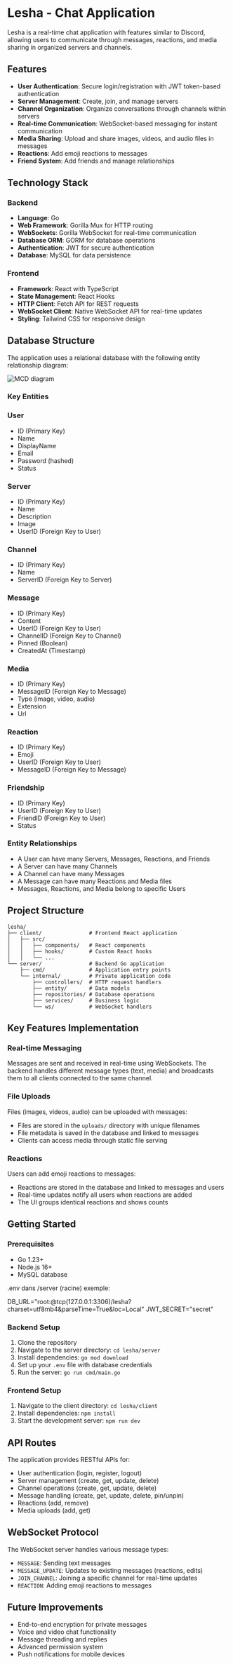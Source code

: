 # Lesha - Chat Application

Lesha is a real-time chat application with features similar to Discord, allowing users to communicate through messages, reactions, and media sharing in organized servers and channels.

## Features

- **User Authentication**: Secure login/registration with JWT token-based authentication
- **Server Management**: Create, join, and manage servers
- **Channel Organization**: Organize conversations through channels within servers
- **Real-time Communication**: WebSocket-based messaging for instant communication
- **Media Sharing**: Upload and share images, videos, and audio files in messages
- **Reactions**: Add emoji reactions to messages
- **Friend System**: Add friends and manage relationships

## Technology Stack

### Backend

- **Language**: Go
- **Web Framework**: Gorilla Mux for HTTP routing
- **WebSockets**: Gorilla WebSocket for real-time communication
- **Database ORM**: GORM for database operations
- **Authentication**: JWT for secure authentication
- **Database**: MySQL for data persistence

### Frontend

- **Framework**: React with TypeScript
- **State Management**: React Hooks
- **HTTP Client**: Fetch API for REST requests
- **WebSocket Client**: Native WebSocket API for real-time updates
- **Styling**: Tailwind CSS for responsive design

## Database Structure

The application uses a relational database with the following entity relationship diagram:

![MCD diagram](./docs/MCD.png "MCD")

### Key Entities

### User
- ID (Primary Key)
- Name
- DisplayName
- Email
- Password (hashed)
- Status

### Server
- ID (Primary Key)
- Name
- Description
- Image
- UserID (Foreign Key to User)

### Channel
- ID (Primary Key)
- Name
- ServerID (Foreign Key to Server)

### Message
- ID (Primary Key)
- Content
- UserID (Foreign Key to User)
- ChannelID (Foreign Key to Channel)
- Pinned (Boolean)
- CreatedAt (Timestamp)

### Media
- ID (Primary Key)
- MessageID (Foreign Key to Message)
- Type (image, video, audio)
- Extension
- Url

### Reaction
- ID (Primary Key)
- Emoji
- UserID (Foreign Key to User)
- MessageID (Foreign Key to Message)

### Friendship
- ID (Primary Key)
- UserID (Foreign Key to User)
- FriendID (Foreign Key to User)
- Status

### Entity Relationships

- A User can have many Servers, Messages, Reactions, and Friends
- A Server can have many Channels
- A Channel can have many Messages
- A Message can have many Reactions and Media files
- Messages, Reactions, and Media belong to specific Users

## Project Structure

```
lesha/
├── client/               # Frontend React application
│   ├── src/              
│   │   ├── components/   # React components
│   │   ├── hooks/        # Custom React hooks
│   │   └── ...
└── server/               # Backend Go application
    ├── cmd/              # Application entry points
    └── internal/         # Private application code
        ├── controllers/  # HTTP request handlers
        ├── entity/       # Data models
        ├── repositories/ # Database operations
        ├── services/     # Business logic
        └── ws/           # WebSocket handlers
```

## Key Features Implementation

### Real-time Messaging

Messages are sent and received in real-time using WebSockets. The backend handles different message types (text, media) and broadcasts them to all clients connected to the same channel.

### File Uploads

Files (images, videos, audio) can be uploaded with messages:
- Files are stored in the `uploads/` directory with unique filenames
- File metadata is saved in the database and linked to messages
- Clients can access media through static file serving

### Reactions

Users can add emoji reactions to messages:
- Reactions are stored in the database and linked to messages and users
- Real-time updates notify all users when reactions are added
- The UI groups identical reactions and shows counts

## Getting Started

### Prerequisites

- Go 1.23+
- Node.js 16+
- MySQL database

.env dans /server (racine)
exemple:

DB_URL="root:@tcp(127.0.0.1:3306)/lesha?charset=utf8mb4&parseTime=True&loc=Local"
JWT_SECRET="secret"



### Backend Setup

1. Clone the repository
2. Navigate to the server directory: `cd lesha/server`
3. Install dependencies: `go mod download`
4. Set up your `.env` file with database credentials
5. Run the server: `go run cmd/main.go`

### Frontend Setup

1. Navigate to the client directory: `cd lesha/client`
2. Install dependencies: `npm install`
3. Start the development server: `npm run dev`

## API Routes

The application provides RESTful APIs for:
- User authentication (login, register, logout)
- Server management (create, get, update, delete)
- Channel operations (create, get, update, delete)
- Message handling (create, get, update, delete, pin/unpin)
- Reactions (add, remove)
- Media uploads (add, get)

## WebSocket Protocol

The WebSocket server handles various message types:
- `MESSAGE`: Sending text messages
- `MESSAGE_UPDATE`: Updates to existing messages (reactions, edits)
- `JOIN_CHANNEL`: Joining a specific channel for real-time updates
- `REACTION`: Adding emoji reactions to messages

## Future Improvements

- End-to-end encryption for private messages
- Voice and video chat functionality
- Message threading and replies
- Advanced permission system
- Push notifications for mobile devices
